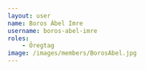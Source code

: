 ```yaml
---
layout: user
name: Boros Ábel Imre
username: boros-abel-imre
roles:
    - Öregtag
image: /images/members/BorosAbel.jpg
---
```

